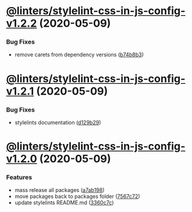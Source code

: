 # [@linters/stylelint-css-in-js-config-v1.2.2](https://github.com/developer239/linters/compare/@linters/stylelint-css-in-js-config-v1.2.1...@linters/stylelint-css-in-js-config-v1.2.2) (2020-05-09)


### Bug Fixes

* remove carets from dependency versions ([b74b8b3](https://github.com/developer239/linters/commit/b74b8b3b4c4c2e3afe3c1c9130262844ae515364))

# [@linters/stylelint-css-in-js-config-v1.2.1](https://github.com/developer239/linters/compare/@linters/stylelint-css-in-js-config-v1.2.0...@linters/stylelint-css-in-js-config-v1.2.1) (2020-05-09)


### Bug Fixes

* stylelints documentation ([d129b29](https://github.com/developer239/linters/commit/d129b29f2a4049758645b9183156f9f781fd5f37))

# [@linters/stylelint-css-in-js-config-v1.2.0](https://github.com/developer239/linters/compare/@linters/stylelint-css-in-js-config-v1.1.0...@linters/stylelint-css-in-js-config-v1.2.0) (2020-05-09)


### Features

* mass release all packages ([a7ab198](https://github.com/developer239/linters/commit/a7ab198fe829a1621f9dcb6c4adf04d406331b9e))
* move packages back to packages folder ([7567c72](https://github.com/developer239/linters/commit/7567c72db65a8fbe356e72fe59d8ba2c64e13305))
* update stylelints README.md ([3360c7c](https://github.com/developer239/linters/commit/3360c7c3e79382866387289ed608e54aa46a2786))

